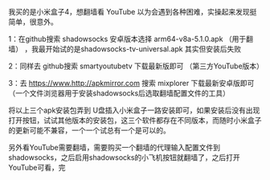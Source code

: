 我买的是小米盒子4，想翻墙看 YouTube 以为会遇到各种困难，实操起来发现挺简单，很意外。

1：在github搜索 shadowsocks 安卓版本选择 arm64-v8a-5.1.0.apk （用于翻墙） ，我最开始试的是shadowsocks-tv-universal.apk 其实但安装后失败

2：同样去 github搜索 smartyoutubetv 下载最新版即可 （第三方YouTube版本）

3：去 https://www.http://apkmirror.com 搜索 mixplorer 下载最新安卓版即可（一个文件浏览器用于安装shadowsocks后选取翻墙配置文件的工具）

将以上三个apk安装包弄到 U盘插入小米盒子一路安装即可，如果安装后没有出现打开按钮，试试其他版本的安装包，这三个软件都存在不同版本，而随时小米盒子的更新可能不兼容，一个一个试总有一个是可以的。

另外看YouTube需要翻墙，需要购买一个翻墙的代理输入配置文件到 shadowsocks，之后启用shadowsocks的小飞机按钮就翻墙了，之后打开 YouTube可看，完

